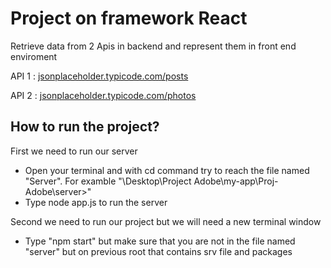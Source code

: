 # **Project on framework React**

Retrieve data from 2 Apis in backend  and represent them in front end enviroment

API 1 :  [jsonplaceholder.typicode.com/posts](https://jsonplaceholder.typicode.com/posts)

API 2 : [jsonplaceholder.typicode.com/photos](https://jsonplaceholder.typicode.com/photos)

## How to run the project?

First we need to run our server

* Open your terminal and with cd command try to reach the file named "Server". For examble "\Desktop\Project Adobe\my-app\Proj-Adobe\server>"
* Type node app.js to run the server

Second we need to run our project but we will need a new terminal window

* Type "npm start" but make sure that you are not in the file named "server" but on previous root that contains srv file and packages
